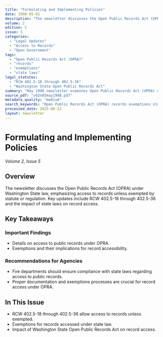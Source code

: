 ```yaml
---
title: "Formulating and Implementing Policies"
date: 1998-05-01
description: "The newsletter discusses the Open Public Records Act (OPRA) under Washington State law, emphasizing access to records unless exempted by statute or regulation. Key updates include RCW 402.5-18 through 402.5-36 and the impact of state laws on record access."
volume: 2
edition: 5
issue: 5
categories:
  - "Legal Updates"
  - "Access to Records"
  - "Open Government"
tags:
  - "Open Public Records Act (OPRA)"
  - "records"
  - "exemptions"
  - "state laws"
legal_statutes:
  - "RCW 402.5-18 through 402.5-36"
  - "Washington State Open Public Records Act"
summary: "May 1998 newsletter examines Open Public Records Act (OPRA) under Washington State law, emphasizes public access to records unless exempted by statute or regulation, analyzes RCW 402.5-18 through 402.5-36 requirements for record accessibility, discusses exemption procedures and their implications for public agencies, and provides guidance for fire departments on compliance with state laws regarding public record access and documentation processes."
source_pdf: "v02n05may1998.pdf"
metadata_quality: "medium"
search_keywords: "Open Public Records Act (OPRA) records exemptions state laws..."
processed_date: 2025-08-22
layout: newsletter
---
```


# Formulating and Implementing Policies

*Volume 2, Issue 5*

## Overview

The newsletter discusses the Open Public Records Act (OPRA) under Washington State law, emphasizing access to records unless exempted by statute or regulation. Key updates include RCW 402.5-18 through 402.5-36 and the impact of state laws on record access.

## Key Takeaways

### Important Findings

- Details on access to public records under OPRA.
- Exemptions and their implications for record accessibility.

### Recommendations for Agencies

- Fire departments should ensure compliance with state laws regarding access to public records.
- Proper documentation and exemptions processes are crucial for record access under OPRA.

## In This Issue

- RCW 402.5-18 through 402.5-36 allow access to records unless exempted.
- Exemptions for records accessed under state law.
- Impact of Washington State Open Public Records Act on record access.

